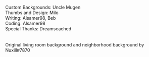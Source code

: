 Custom Backgrounds: Uncle Mugen <br />
Thumbs and Design: Milo <br />
Writing: Alsamer98, Beb <br />
Coding: Alsamer98 <br />
Special Thanks: Dreamscached <br />
<br />
<br />
Original living room background and neighborhood background by Nuxill#7870
